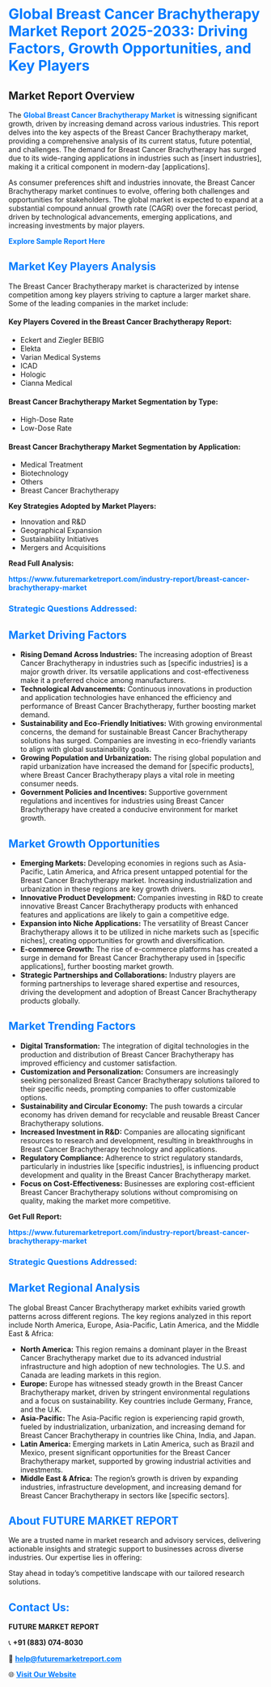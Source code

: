 <h1 style="color: #007BFF;">Global Breast Cancer Brachytherapy Market Report 2025-2033: Driving Factors, Growth Opportunities, and Key Players</h1>

<section id="overview">
<h2>Market Report Overview</h2>
<p>The <a href="https://www.futuremarketreport.com/industry-report/breast-cancer-brachytherapy-market" style="color: #007BFF; text-decoration: none;"><strong>Global Breast Cancer Brachytherapy Market</strong></a> is witnessing significant growth, driven by increasing demand across various industries. This report delves into the key aspects of the Breast Cancer Brachytherapy market, providing a comprehensive analysis of its current status, future potential, and challenges. The demand for Breast Cancer Brachytherapy has surged due to its wide-ranging applications in industries such as [insert industries], making it a critical component in modern-day [applications].</p>
<p>As consumer preferences shift and industries innovate, the Breast Cancer Brachytherapy market continues to evolve, offering both challenges and opportunities for stakeholders. The global market is expected to expand at a substantial compound annual growth rate (CAGR) over the forecast period, driven by technological advancements, emerging applications, and increasing investments by major players.</p>
</section>

<section id="overview">
<p><a href="https://www.futuremarketreport.com/request-sample/reportId=123791" style="color: #007BFF; text-decoration: none;"><strong>Explore Sample Report Here</strong></a></p>
</section>

<section id="key-players">
<h2 style="color: #007BFF;">Market Key Players Analysis</h2>
<p>The Breast Cancer Brachytherapy market is characterized by intense competition among key players striving to capture a larger market share. Some of the leading companies in the market include:</p>
<h4>Key Players Covered in the Breast Cancer Brachytherapy Report:</h4>
<ul><li>Eckert and Ziegler BEBIG</li><li>Elekta</li><li>Varian Medical Systems</li><li>ICAD</li><li>Hologic</li><li>Cianna Medical</li></ul>
<h4>Breast Cancer Brachytherapy Market Segmentation by Type:</h4>
<ul><li>High-Dose Rate</li><li>Low-Dose Rate</li></ul>

<h4>Breast Cancer Brachytherapy Market Segmentation by Application:</h4>
<ul><li>Medical Treatment</li><li>Biotechnology</li><li>Others</li><li>Breast Cancer Brachytherapy</li></ul>
<p><strong>Key Strategies Adopted by Market Players:</strong></p>
<ul>
<li>Innovation and R&D</li>
<li>Geographical Expansion</li>
<li>Sustainability Initiatives</li>
<li>Mergers and Acquisitions</li>
</ul>
</section>

<section>
<p><strong>Read Full Analysis: </strong></p><a href="https://www.futuremarketreport.com/industry-report/breast-cancer-brachytherapy-market" style="color: #007BFF; text-decoration: none;"><strong>https://www.futuremarketreport.com/industry-report/breast-cancer-brachytherapy-market</strong></a>
<h3 style="color: #007BFF;">Strategic Questions Addressed:</h3>
</section>

<section id="driving-factors">
<h2 style="color: #007BFF;">Market Driving Factors</h2>
<ul>
<li><strong>Rising Demand Across Industries:</strong> The increasing adoption of Breast Cancer Brachytherapy in industries such as [specific industries] is a major growth driver. Its versatile applications and cost-effectiveness make it a preferred choice among manufacturers.</li>
<li><strong>Technological Advancements:</strong> Continuous innovations in production and application technologies have enhanced the efficiency and performance of Breast Cancer Brachytherapy, further boosting market demand.</li>
<li><strong>Sustainability and Eco-Friendly Initiatives:</strong> With growing environmental concerns, the demand for sustainable Breast Cancer Brachytherapy solutions has surged. Companies are investing in eco-friendly variants to align with global sustainability goals.</li>
<li><strong>Growing Population and Urbanization:</strong> The rising global population and rapid urbanization have increased the demand for [specific products], where Breast Cancer Brachytherapy plays a vital role in meeting consumer needs.</li>
<li><strong>Government Policies and Incentives:</strong> Supportive government regulations and incentives for industries using Breast Cancer Brachytherapy have created a conducive environment for market growth.</li>
</ul>
</section>

<section id="growth-opportunities">
<h2 style="color: #007BFF;">Market Growth Opportunities</h2>
<ul>
<li><strong>Emerging Markets:</strong> Developing economies in regions such as Asia-Pacific, Latin America, and Africa present untapped potential for the Breast Cancer Brachytherapy market. Increasing industrialization and urbanization in these regions are key growth drivers.</li>
<li><strong>Innovative Product Development:</strong> Companies investing in R&D to create innovative Breast Cancer Brachytherapy products with enhanced features and applications are likely to gain a competitive edge.</li>
<li><strong>Expansion into Niche Applications:</strong> The versatility of Breast Cancer Brachytherapy allows it to be utilized in niche markets such as [specific niches], creating opportunities for growth and diversification.</li>
<li><strong>E-commerce Growth:</strong> The rise of e-commerce platforms has created a surge in demand for Breast Cancer Brachytherapy used in [specific applications], further boosting market growth.</li>
<li><strong>Strategic Partnerships and Collaborations:</strong> Industry players are forming partnerships to leverage shared expertise and resources, driving the development and adoption of Breast Cancer Brachytherapy products globally.</li>
</ul>
</section>

<section id="trending-factors">
<h2 style="color: #007BFF;">Market Trending Factors</h2>
<ul>
<li><strong>Digital Transformation:</strong> The integration of digital technologies in the production and distribution of Breast Cancer Brachytherapy has improved efficiency and customer satisfaction.</li>
<li><strong>Customization and Personalization:</strong> Consumers are increasingly seeking personalized Breast Cancer Brachytherapy solutions tailored to their specific needs, prompting companies to offer customizable options.</li>
<li><strong>Sustainability and Circular Economy:</strong> The push towards a circular economy has driven demand for recyclable and reusable Breast Cancer Brachytherapy solutions.</li>
<li><strong>Increased Investment in R&D:</strong> Companies are allocating significant resources to research and development, resulting in breakthroughs in Breast Cancer Brachytherapy technology and applications.</li>
<li><strong>Regulatory Compliance:</strong> Adherence to strict regulatory standards, particularly in industries like [specific industries], is influencing product development and quality in the Breast Cancer Brachytherapy market.</li>
<li><strong>Focus on Cost-Effectiveness:</strong> Businesses are exploring cost-efficient Breast Cancer Brachytherapy solutions without compromising on quality, making the market more competitive.</li>
</ul>
</section>

<section>
<p><strong>Get Full Report: </strong></p><a href="https://www.futuremarketreport.com/industry-report/breast-cancer-brachytherapy-market" style="color: #007BFF; text-decoration: none;"><strong>https://www.futuremarketreport.com/industry-report/breast-cancer-brachytherapy-market</strong></a>
<h3 style="color: #007BFF;">Strategic Questions Addressed:</h3>
</section>


<section id="regional-analysis">
<h2 style="color: #007BFF;">Market Regional Analysis</h2>
<p>The global Breast Cancer Brachytherapy market exhibits varied growth patterns across different regions. The key regions analyzed in this report include North America, Europe, Asia-Pacific, Latin America, and the Middle East & Africa:</p>
<ul>
<li><strong>North America:</strong> This region remains a dominant player in the Breast Cancer Brachytherapy market due to its advanced industrial infrastructure and high adoption of new technologies. The U.S. and Canada are leading markets in this region.</li>
<li><strong>Europe:</strong> Europe has witnessed steady growth in the Breast Cancer Brachytherapy market, driven by stringent environmental regulations and a focus on sustainability. Key countries include Germany, France, and the U.K.</li>
<li><strong>Asia-Pacific:</strong> The Asia-Pacific region is experiencing rapid growth, fueled by industrialization, urbanization, and increasing demand for Breast Cancer Brachytherapy in countries like China, India, and Japan.</li>
<li><strong>Latin America:</strong> Emerging markets in Latin America, such as Brazil and Mexico, present significant opportunities for the Breast Cancer Brachytherapy market, supported by growing industrial activities and investments.</li>
<li><strong>Middle East & Africa:</strong> The region’s growth is driven by expanding industries, infrastructure development, and increasing demand for Breast Cancer Brachytherapy in sectors like [specific sectors].</li>
</ul>
</section>

<footer>
<h2 style="color: #007BFF;">About FUTURE MARKET REPORT</h2>
<p>We are a trusted name in market research and advisory services, delivering actionable insights and strategic support to businesses across diverse industries. Our expertise lies in offering:</p>

<p>Stay ahead in today’s competitive landscape with our tailored research solutions.</p>

<h2 style="color: #007BFF;">Contact Us:</h2>
<p><strong>FUTURE MARKET REPORT</strong></p>
<p>📞 <strong>+91 (883) 074-8030</strong></p>
<p>📧 <strong><a href="mailto:help@futuremarketreport.com" style="color: #007BFF;">help@futuremarketreport.com</a></strong></p>
<p>🌐 <strong><a href="https://www.futuremarketreport.com/" style="color: #007BFF;">Visit Our Website</a></strong></p>
</footer>
